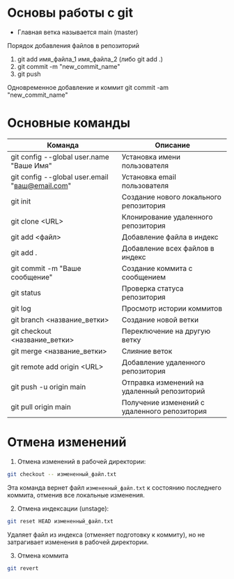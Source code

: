 # Основы работы с git
- Главная ветка называется main (master)

Порядок добавления файлов в репозиторий
1. git add имя_файла_1 имя_файла_2 (либо git add .)
2. git commit -m "new_commit_name"
3. git push

Одновременное добавление и коммит
git commit -am "new_commit_name"
# Основные команды
| Команда                                        | Описание                                     |
| ---------------------------------------------- | -------------------------------------------- |
| git config --global user.name "Ваше Имя"       | Установка имени пользователя                 |
| git config --global user.email "ваш@email.com" | Установка email пользователя                 |
| git init                                       | Создание нового локального репозитория       |
| git clone \<URL>                               | Клонирование удаленного репозитория          |
| git add <файл>                                 | Добавление файла в индекс                    |
| git add .                                      | Добавление всех файлов в индекс              |
| git commit -m "Ваше сообщение"                 | Создание коммита с сообщением                |
| git status                                     | Проверка статуса репозитория                 |
| git log                                        | Просмотр истории коммитов                    |
| git branch <название_ветки>                    | Создание новой ветки                         |
| git checkout <название_ветки>                  | Переключение на другую ветку                 |
| git merge <название_ветки>                     | Слияние веток                                |
| git remote add origin \<URL>                   | Добавление удаленного репозитория            |
| git push -u origin main                        | Отправка изменений на удаленный репозиторий  |
| git pull origin main                           | Получение изменений с удаленного репозитория |


# Отмена изменений
 1. Отмена изменений в рабочей директории:
 ```bash
git checkout -- измененный_файл.txt
```
Эта команда вернет файл `измененный_файл.txt` к состоянию последнего коммита, отменив все локальные изменения.

2. Отмена индексации (unstage):
```bash
git reset HEAD измененный_файл.txt
```
Удаляет файл из индекса (отменяет подготовку к коммиту), но не затрагивает изменения в рабочей директории.

3. Отмена коммита
```bash
git revert 
```